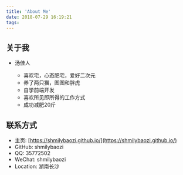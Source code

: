 ```yaml
---
title: 'About Me'
date: 2018-07-29 16:19:21
tags: 
---
```


<!-- markdownlint-disable MD002 MD041-->

## 关于我

- 汤佳人

  - 喜欢宅，心态肥宅，爱好二次元
  - 养了两只猫，图图和胖虎
  - 自学前端开发
  - 喜欢所见即所得的工作方式
  - 成功减肥20斤

## 联系方式

- 主页: [https://shmilybaozi.github.io/](https://shmilybaozi.github.io/)
- GitHub: shmilybaozi
- QQ: 35772502
- WeChat: shmilybaozi
- Location: 湖南长沙
